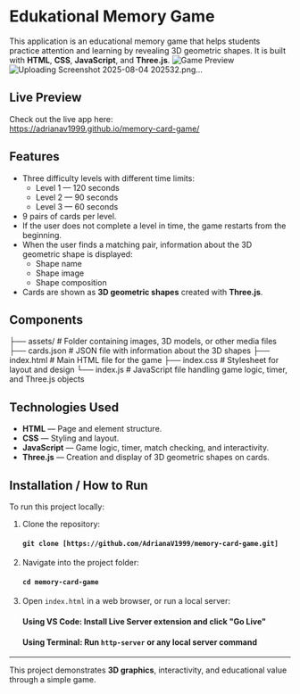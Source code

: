 # Edukational Memory Game

This application is an educational memory game that helps students practice attention and learning by revealing 3D geometric shapes. It is built with **HTML**, **CSS**, **JavaScript**, and **Three.js**.
![Game Preview](https://via.placeholder.com/400x200.png?text=Memory+Game)
![Uploading Screenshot 2025-08-04 202532.png…]()

## Live Preview

Check out the live app here:  
https://adrianav1999.github.io/memory-card-game/

## Features

- Three difficulty levels with different time limits:
  - Level 1 — 120 seconds
  - Level 2 — 90 seconds
  - Level 3 — 60 seconds
- 9 pairs of cards per level.
- If the user does not complete a level in time, the game restarts from the beginning.
- When the user finds a matching pair, information about the 3D geometric shape is displayed:
  - Shape name
  - Shape image
  - Shape composition
- Cards are shown as **3D geometric shapes** created with **Three.js**.

## Components

├── assets/ # Folder containing images, 3D models, or other media files
├── cards.json # JSON file with information about the 3D shapes 
├── index.html # Main HTML file for the game
├── index.css # Stylesheet for layout and design
└── index.js # JavaScript file handling game logic, timer, and Three.js objects

## Technologies Used

- **HTML** — Page and element structure.
- **CSS** — Styling and layout.
- **JavaScript** — Game logic, timer, match checking, and interactivity.
- **Three.js** — Creation and display of 3D geometric shapes on cards.

## Installation / How to Run

To run this project locally:

1. Clone the repository:

   #### `git clone [https://github.com/AdrianaV1999/memory-card-game.git]`

2. Navigate into the project folder:

   #### `cd memory-card-game`

3. Open `index.html` in a web browser, or run a local server:

   #### Using VS Code: Install **Live Server** extension and click "Go Live"  
   #### Using Terminal: Run `http-server` or any local server command

---

This project demonstrates **3D graphics**, interactivity, and educational value through a simple game.
